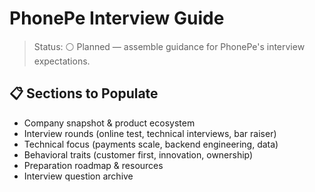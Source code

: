 # PhonePe Interview Guide

>Status: ⚪ Planned — assemble guidance for PhonePe's interview expectations.

## 📋 Sections to Populate

- Company snapshot & product ecosystem
- Interview rounds (online test, technical interviews, bar raiser)
- Technical focus (payments scale, backend engineering, data)
- Behavioral traits (customer first, innovation, ownership)
- Preparation roadmap & resources
- Interview question archive
